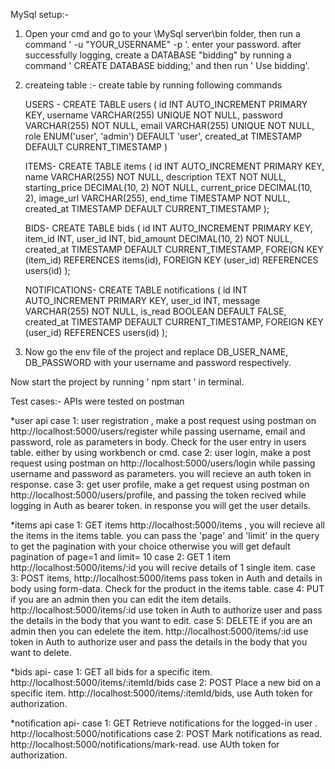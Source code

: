 MySql setup:- 
1. Open your cmd and go to your \MySql server\bin folder, then run a command ' -u "YOUR_USERNAME" -p '. enter your password. after successfully logging, create a DATABASE "bidding" by running a command ' CREATE DATABASE bidding;' and then run ' Use bidding'.

2. createing table :- 
    create table by running following commands

    USERS -
    CREATE TABLE users (
    id INT AUTO_INCREMENT PRIMARY KEY,
    username VARCHAR(255) UNIQUE NOT NULL,
    password VARCHAR(255) NOT NULL,
    email VARCHAR(255) UNIQUE NOT NULL,
    role ENUM('user', 'admin') DEFAULT 'user',
    created_at TIMESTAMP DEFAULT CURRENT_TIMESTAMP
    )

    ITEMS-
    CREATE TABLE items (
    id INT AUTO_INCREMENT PRIMARY KEY,
    name VARCHAR(255) NOT NULL,
    description TEXT NOT NULL,
    starting_price DECIMAL(10, 2) NOT NULL,
    current_price DECIMAL(10, 2),
    image_url VARCHAR(255),
    end_time TIMESTAMP NOT NULL,
    created_at TIMESTAMP DEFAULT CURRENT_TIMESTAMP
    );


    BIDS-
    CREATE TABLE bids (
    id INT AUTO_INCREMENT PRIMARY KEY,
    item_id INT,
    user_id INT,
    bid_amount DECIMAL(10, 2) NOT NULL,
    created_at TIMESTAMP DEFAULT CURRENT_TIMESTAMP,
    FOREIGN KEY (item_id) REFERENCES items(id),
    FOREIGN KEY (user_id) REFERENCES users(id)
    );

    NOTIFICATIONS-
    CREATE TABLE notifications (
    id INT AUTO_INCREMENT PRIMARY KEY,
    user_id INT,
    message VARCHAR(255) NOT NULL,
    is_read BOOLEAN DEFAULT FALSE,
    created_at TIMESTAMP DEFAULT CURRENT_TIMESTAMP,
    FOREIGN KEY (user_id) REFERENCES users(id)
    );

3. Now go the env file of the project and replace DB_USER_NAME, DB_PASSWORD with your username and password respectively.

Now start the project by running ' npm start ' in terminal.



Test cases:- APIs were tested on postman

*user api
case 1: user registration , make a post request using postman on http://localhost:5000/users/register while passing username, email and password, role as parameters in body. Check for the user entry in users table. either by using workbench or cmd.
case 2: user login,  make a post request using postman on http://localhost:5000/users/login while passing username and password as parameters. you will recieve an auth token in response.
case 3: get user profile, make a get request using postman on http://localhost:5000/users/profile, and passing the token recived while logging in Auth as bearer token. in response you will get the user details.

*items api
case 1: GET items http://localhost:5000/items , you will recieve all the items in the items table. you can pass the 'page' and 'limit' in the query to get the pagination with your choice otherwise you will get default pagination of page=1 and limit= 10
case 2: GET 1 item  http://localhost:5000/items/:id you will recive details of 1 single item.
case 3: POST items, http://localhost:5000/items pass token in Auth and details in body using form-data. Check for the product in the items table.
case 4: PUT if you are an admin then you can edit the item details. http://localhost:5000/items/:id use token in Auth to authorize user and pass the details in the body that you want to edit.
case 5: DELETE if you are an admin then you can edelete the item. http://localhost:5000/items/:id use token in Auth to authorize user and pass the details in the body that you want to delete.

*bids api- 
case 1: GET all bids for a specific item. http://localhost:5000/items/:itemId/bids 
case 2: POST Place a new bid on a specific item.  http://localhost:5000/items/:itemId/bids, use Auth token for authorization.

*notification api-
case 1: GET Retrieve notifications for the logged-in user . http://localhost:5000/notifications 
case 2: POST Mark notifications as read. http://localhost:5000/notifications/mark-read. use AUth token for authorization.



